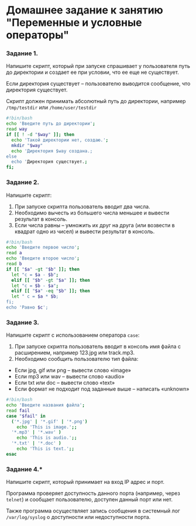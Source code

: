 # Домашнее задание к занятию "Переменные и условные операторы" 


### Задание 1.

Напишите скрипт, который при запуске спрашивает у пользователя путь до директории и создает ее при условии, что ее еще не существует. 

Если директория существует – пользователю выводится сообщение, что директория существует.

Скрипт должен принимать абсолютный путь до директории, например `/tmp/testdir` или `/home/user/testdir`

```bash
#!bin/bash
echo 'Введите путь до директории';
read way
if [[ ! -d "$way" ]]; then
  echo 'Такой директории нет, создаю.';
  mkdir "$way"
  echo 'Директория $way создана.;
else
  echo 'Директория существует.;
fi; 
```

### Задание 2.

Напишите скрипт:
1. При запуске скрипта пользователь вводит два числа.
2. Необходимо вычесть из большего числа меньшее и вывести результат в консоль.
3. Если числа равны – умножить их друг на друга (или возвести в квадрат одно из чисел) и вывести результат в консоль.

```bash
#!bin/bash
echo 'Введите первое число';
read a
echo 'Введите второе число';
read b
if [[ "$a" -gt "$b" ]]; then
  let "c = $a - $b";
  elif [[ "$b" -gt "$a" ]]; then
  let "c = $b - $a";
  elif [[ "$a" -eq "$b" ]]; then
  let " c = $a * $b;
fi;
echo 'Равно $c';
```

### Задание 3.

Напишите скрипт с использованием оператора `case`:
1. При запуске скрипта пользователь вводит в консоль имя файла с расширением, например 123.jpg или track.mp3.
2. Необходимо сообщить пользователю тип файла:
- Если jpg, gif или png – вывести слово «image»
- Если mp3 или wav – вывести слово «audio»
- Если txt или doc – вывести слово «text»
- Если формат не подходит под заданные выше – написать «unknown»

```bash
#!bin/bash
echo 'Введите названия файла';
read fail
case "$fail" in
  ('*.jpg' | '*.gif' | '*.png')
    echo 'This is image.';;
  '*.mp3' | '*.wav' )
    echo 'This is audio.';;
  '*.txt' | '*.doc' )
    echo 'This is text.';;
esac  
```

### Задание 4.*

Напишите скрипт, который принимает на вход IP адрес и порт.

Программа проверяет доступность данного порта (например, через `telnet`) и сообщает пользователю, доступен данный порт или нет.

Также программа осуществляет запись сообщения в системный лог `/var/log/syslog` о доступности или недоступности порта.


